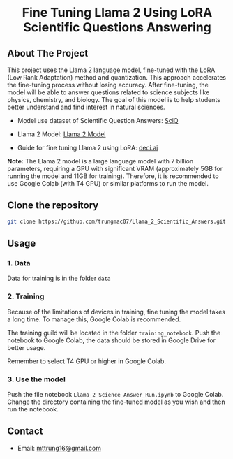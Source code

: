 
<!-- PROJECT LOGO -->
<br />
<div align="center">
  <h1 align="center">Fine Tuning Llama 2 Using LoRA <br/> Scientific Questions Answering </h1>
</div>

<!-- ABOUT THE PROJECT -->
## About The Project


This project uses the Llama 2 language model, fine-tuned with the LoRA (Low Rank Adaptation) method and quantization. This approach accelerates the fine-tuning process without losing accuracy. After fine-tuning, the model will be able to answer questions related to science subjects like physics, chemistry, and biology. The goal of this model is to help students better understand and find interest in natural sciences.



- Model use dataset of Scientific Question Answers: [SciQ](https://www.kaggle.com/datasets/thedevastator/sciq-a-dataset-for-science-question-answering)

- Llama 2 Model: [Llama 2 Model](https://huggingface.co/meta-llama/Llama-2-7b-chat-hf)

- Guide for fine tuning Llama 2 using LoRA: [deci.ai](https://deci.ai/blog/fine-tune-llama-2-with-lora-for-question-answering/)


**Note:** The Llama 2 model is a large language model with 7 billion parameters, requiring a GPU with significant VRAM (approximately 5GB for running the model and 11GB for training). Therefore, it is recommended to use Google Colab (with T4 GPU) or similar platforms to run the model.




## Clone the repository
   ```sh
   git clone https://github.com/trungmac07/Llama_2_Scientific_Answers.git
   ```


## Usage
### 1. Data
Data for training is in the folder `data`

### 2. Training

Because of the limitations of devices in training, fine tuning the model takes a long time. To manage this, Google Colab is recommended. 

The training guild will be located in the folder `training_notebook`. Push the notebook to Google Colab, the data should be stored in Google Drive for better usage.

Remember to select T4 GPU or higher in Google Colab.

### 3. Use the model
Push the file notebook `Llama_2_Science_Answer_Run.ipynb` to Google Colab. Change the directory containing the fine-tuned model as you wish and then run the notebook.


## Contact
- Email: mttrung16@gmail.com 








